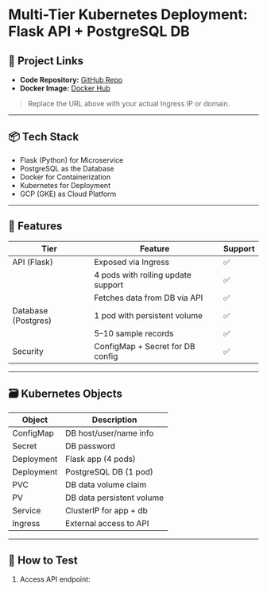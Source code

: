# Multi-Tier Kubernetes Deployment: Flask API + PostgreSQL DB

## 🔗 Project Links

- **Code Repository:** [GitHub Repo](https://github.com/RavishankarDuMCA10/Flask-Postgres-Docker-GCP)
- **Docker Image:** [Docker Hub](https://hub.docker.com/r/ravishankarkushwaha13/flask_live_app)

> Replace the URL above with your actual Ingress IP or domain.

---

## 📦 Tech Stack

- Flask (Python) for Microservice
- PostgreSQL as the Database
- Docker for Containerization
- Kubernetes for Deployment
- GCP (GKE) as Cloud Platform

---

## 🧾 Features

| Tier            | Feature                                  | Support |
|-----------------|------------------------------------------|---------|
| API (Flask)     | Exposed via Ingress                      | ✅      |
|                 | 4 pods with rolling update support       | ✅      |
|                 | Fetches data from DB via API             | ✅      |
| Database (Postgres) | 1 pod with persistent volume         | ✅      |
|                 | 5–10 sample records                      | ✅      |
| Security        | ConfigMap + Secret for DB config         | ✅      |

---

## 🗃 Kubernetes Objects

| Object       | Description               |
|--------------|---------------------------|
| ConfigMap    | DB host/user/name info     |
| Secret       | DB password                |
| Deployment   | Flask app (4 pods)         |
| Deployment   | PostgreSQL DB (1 pod)      |
| PVC          | DB data volume claim       |
| PV           | DB data persistent volume  |
| Service      | ClusterIP for app + db     |
| Ingress      | External access to API     |

---

## 🧪 How to Test

1. Access API endpoint:

